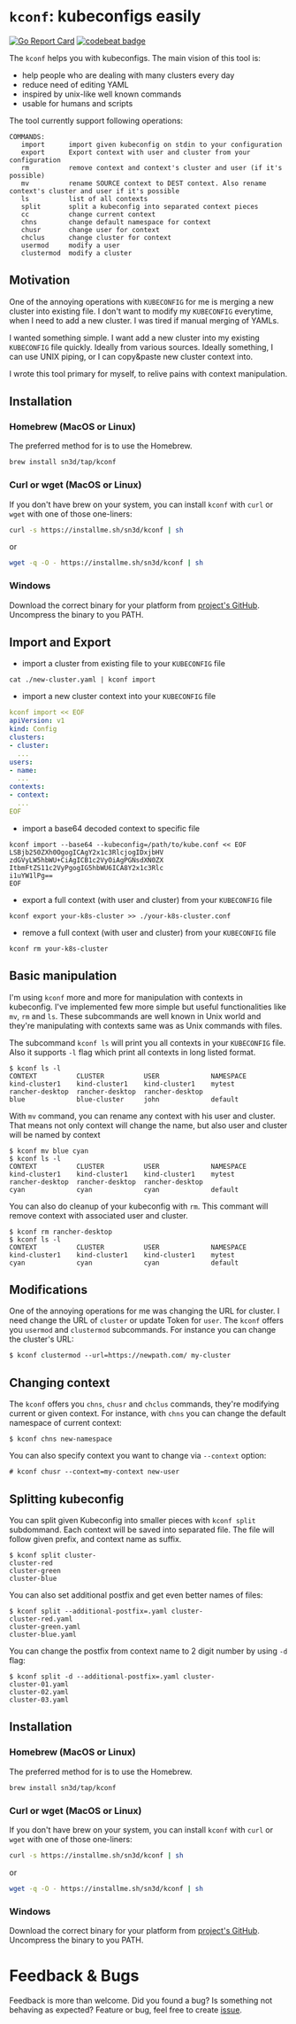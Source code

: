 # `kconf`: kubeconfigs easily

[![Go Report Card](https://goreportcard.com/badge/github.com/sn3d/kconf)](https://goreportcard.com/report/github.com/sn3d/kconf)
[![codebeat badge](https://codebeat.co/badges/4d9db5e8-918f-4561-a9de-5c27c1f509ad)](https://codebeat.co/projects/github-com-sn3d-kconf-main)

The `kconf` helps you with kubeconfigs. The main vision of this tool is:

- help people who are dealing with many clusters every day
- reduce need of editing YAML
- inspired by unix-like well known commands
- usable for humans and scripts

The tool currently support following operations:

```
COMMANDS:
   import      import given kubeconfig on stdin to your configuration
   export      Export context with user and cluster from your configuration
   rm          remove context and context's cluster and user (if it's possible)
   mv          rename SOURCE context to DEST context. Also rename context's cluster and user if it's possible
   ls          list of all contexts
   split       split a kubeconfig into separated context pieces
   cc          change current context
   chns        change default namespace for context
   chusr       change user for context
   chclus      change cluster for context
   usermod     modify a user
   clustermod  modify a cluster
```

## Motivation
One of the annoying operations with `KUBECONFIG` for me is merging a new cluster
into existing file. I don't want to modify my `KUBECONFIG` everytime, when I
need to add a new cluster. I was tired if manual merging of YAMLs.

I wanted something simple. I want add a new cluster into my existing
`KUBECONFIG` file quickly. Ideally from various sources. Ideally something, I
can use UNIX piping, or I can copy&paste new cluster context into.

I wrote this tool primary for myself, to relive pains with context manipulation.

## Installation

### Homebrew (MacOS or Linux)

The preferred method for is to use the Homebrew.

```bash
brew install sn3d/tap/kconf
```

### Curl or wget (MacOS or Linux)

If you don't have brew on your system, you can install `kconf` 
with `curl` or `wget` with one of those one-liners:

```bash
curl -s https://installme.sh/sn3d/kconf | sh
```

or

```bash
wget -q -O - https://installme.sh/sn3d/kconf | sh
```

### Windows

Download the correct binary for your platform from [project's GitHub](https://github.com/sn3d/kconf/releases/).
Uncompress the binary to you PATH.

## Import and Export

- import a cluster from existing file to your `KUBECONFIG` file

```shell
cat ./new-cluster.yaml | kconf import
```

- import a new cluster context into your `KUBECONFIG` file

```yaml
kconf import << EOF
apiVersion: v1
kind: Config
clusters:
- cluster:
  ...
users:
- name:
  ...
contexts:
- context:
  ...
EOF
```

- import a base64 decoded context to specific file

```shell
kconf import --base64 --kubeconfig=/path/to/kube.conf << EOF
LSBjb250ZXh0OgogICAgY2x1c3RlcjogIDxjbHV
zdGVyLW5hbWU+CiAgICB1c2VyOiAgPGNsdXN0ZX
ItbmFtZS11c2VyPgogIG5hbWU6ICA8Y2x1c3Rlc
i1uYW1lPg==
EOF
```

- export a full context (with user and cluster) from your `KUBECONFIG` file

```shell
kconf export your-k8s-cluster >> ./your-k8s-cluster.conf
```

- remove a full context (with user and cluster) from your
`KUBECONFIG` file

```shell
kconf rm your-k8s-cluster
```

## Basic manipulation

I'm using `kconf` more and more for manipulation with contexts in kubeconfig.
I've implemented few more simple but useful functionalities like `mv`, `rm` 
and `ls`. These subcommands are well known in Unix world and they're manipulating
with contexts same was as Unix commands with files.


The subcommand `kconf ls` will print you all contexts in your `KUBECONFIG` 
file. Also it supports `-l` flag which print all contexts in long listed 
format.

```shell
$ kconf ls -l                                                                                                                                     
CONTEXT          CLUSTER          USER             NAMESPACE
kind-cluster1    kind-cluster1    kind-cluster1    mytest
rancher-desktop  rancher-desktop  rancher-desktop
blue             blue-cluster     john             default
```

With `mv` command, you can rename any context with his user and cluster. 
That means not only context will change the name, but also user and cluster
will be named by context

```shell
$ kconf mv blue cyan
$ kconf ls -l
CONTEXT          CLUSTER          USER             NAMESPACE
kind-cluster1    kind-cluster1    kind-cluster1    mytest
rancher-desktop  rancher-desktop  rancher-desktop
cyan             cyan             cyan             default
```

You can also do cleanup of your kubeconfig with `rm`. This commant will remove 
context with associated user and cluster.

```shell
$ kconf rm rancher-desktop
$ kconf ls -l                                                                                                                                     
CONTEXT          CLUSTER          USER             NAMESPACE
kind-cluster1    kind-cluster1    kind-cluster1    mytest
cyan             cyan             cyan             default
```

## Modifications

One of the annoying operations for me was changing the URL for cluster. I 
need change the URL of `cluster` or update Token for `user`. The 
`kconf` offers you `usermod` and `clustermod` subcommands. For instance you 
can change the cluster's URL:

```shell
$ kconf clustermod --url=https://newpath.com/ my-cluster
```

## Changing context

The `kconf` offers you `chns`, `chusr` and `chclus` commands, they're modifying
current or given context. For instance, with `chns` you can change the 
default namespace of current context:

```
$ kconf chns new-namespace
```

You can also specify context you want to change via `--context` option:

```
# kconf chusr --context=my-context new-user
```

## Splitting kubeconfig

You can split given Kubeconfig into smaller pieces with `kconf split` subdommand. 
Each context will be saved into separated file. The file will follow given prefix, 
and context name as suffix.

```shell
$ kconf split cluster-
cluster-red
cluster-green
cluster-blue
```

You can also set additional postfix and get even better names of files:

```shell
$ kconf split --additional-postfix=.yaml cluster-
cluster-red.yaml
cluster-green.yaml
cluster-blue.yaml
```

You can change the postfix from context name to 2 digit number by using `-d` flag:

```shell
$ kconf split -d --additional-postfix=.yaml cluster-
cluster-01.yaml
cluster-02.yaml
cluster-03.yaml
```

## Installation

### Homebrew (MacOS or Linux)

The preferred method for is to use the Homebrew.

```bash
brew install sn3d/tap/kconf
```

### Curl or wget (MacOS or Linux)

If you don't have brew on your system, you can install `kconf` 
with `curl` or `wget` with one of those one-liners:

```bash
curl -s https://installme.sh/sn3d/kconf | sh
```

or

```bash
wget -q -O - https://installme.sh/sn3d/kconf | sh
```

### Windows

Download the correct binary for your platform from [project's GitHub](https://github.com/sn3d/kconf/releases/).
Uncompress the binary to you PATH.

# Feedback & Bugs

Feedback is more than welcome. Did you found a bug? Is something not behaving as expected? Feature or bug, feel free to create [issue](https://github.com/sn3d/kconf/issues).
